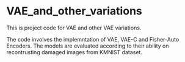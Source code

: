 # VAE_and_other_variations

This is project code for VAE and other VAE variations. 

The code involves the implemntation of VAE, VAE-C and Fisher-Auto Encoders. The models are evaluated according to their ability on recontrusting damaged images from KMNIST dataset. 
